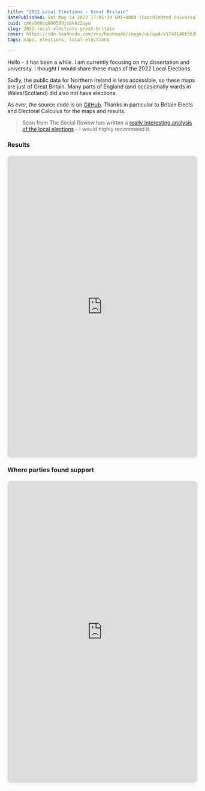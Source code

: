 ```yaml
---
title: "2022 Local Elections - Great Britain"
datePublished: Sat May 14 2022 17:05:29 GMT+0000 (Coordinated Universal Time)
cuid: cm6v080sq000509jsbk6z2uyu
slug: 2022-local-elections-great-britain
cover: https://cdn.hashnode.com/res/hashnode/image/upload/v1748140656392/863d6651-591f-479f-9f32-852131357149.jpeg
tags: maps, elections, local-elections

---
```


Hello - it has been a while. I am currently focusing on my dissertation and university. I thought I would share these maps of the 2022 Local Elections.

Sadly, the public data for Northern Ireland is less accessible, so these maps are just of Great Britain. Many parts of England (and occasionally wards in Wales/Scotland) did also not have elections.

As ever, the source code is on [GitHub](https://github.com/JacobWeinbren/2022-LE). Thanks in particular to Britain Elects and Electoral Calculus for the maps and results.

> Sean from The Social Review has written a [really interesting analysis of the local elections](https://www.thesocialreview.co.uk/2022/05/15/local-elections-breakdown/) - I would highly recommend it.

### Results

<iframe src="https://jacobweinbren.github.io/2022-LE/docs/maps1andahalf.html" style="height:min(80vh, 800px);width:100%;max-width:100vw;border:1px solid #e0e0e0;border-radius:8px;box-shadow:0 2px 8px rgba(0,0,0,0.1);display:block;margin:20px auto;background-color:#f8f9fa">
</iframe>

### Where parties found support

<iframe src="https://jacobweinbren.github.io/2022-LE/docs/maps1.html" style="height:min(80vh, 800px);width:100%;max-width:100vw;border:1px solid #e0e0e0;border-radius:8px;box-shadow:0 2px 8px rgba(0,0,0,0.1);display:block;margin:20px auto;background-color:#f8f9fa">
</iframe>